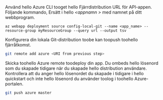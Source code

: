 Använd hello Azure CLI tooget hello Fjärrdistribution URL för API-appen. Följande kommando, Ersätt i hello  *\<appnamn >* med namnet på ditt webbprogram.

```azurecli-interactive
az webapp deployment source config-local-git --name <app_name> --resource-group myResourceGroup --query url --output tsv
```

Konfigurera din lokala Git-distribution toobe kan toopush toohello fjärråtkomst.

```bash
git remote add azure <URI from previous step>
```

Skicka toohello Azure remote toodeploy din app. Du ombeds hello lösenord som du skapade tidigare när du skapade hello distribution användare. Kontrollera att du anger hello lösenordet du skapade i tidigare i hello quickstart och inte hello lösenord du använder toolog i toohello Azure-portalen.

```bash
git push azure master
```
